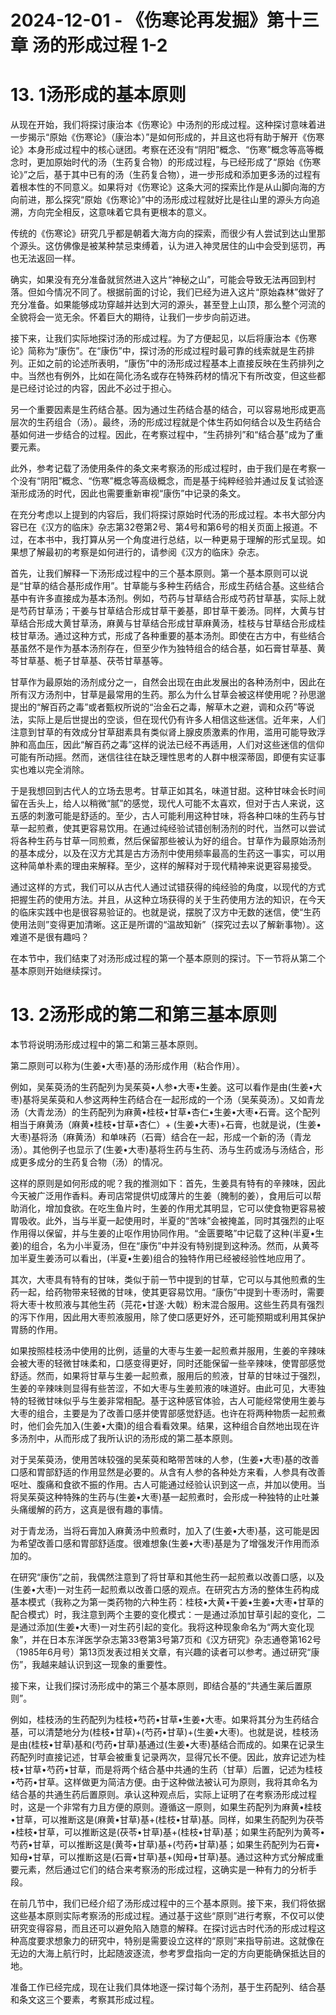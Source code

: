 # 2024-12-01 - 《伤寒论再发掘》第十三章 汤的形成过程 1-2

# **13. 1汤形成的基本原则**

从现在开始，我们将探讨康治本《伤寒论》中汤剂的形成过程。这种探讨意味着进一步揭示“原始《伤寒论》（康治本）”是如何形成的，并且这也将有助于解开《伤寒论》本身形成过程中的核心谜团。考察在还没有“阴阳”概念、“伤寒”概念等高等概念时，更加原始时代的汤（生药复合物）的形成过程，与已经形成了“原始《伤寒论》”之后，基于其中已有的汤（生药复合物），进一步形成和添加更多汤的过程有着根本性的不同意义。如果将对《伤寒论》这条大河的探索比作是从山脚向海的方向前进，那么探究“原始《伤寒论》”中的汤形成过程就好比是往山里的源头方向追溯，方向完全相反，这意味着它具有更根本的意义。

传统的《伤寒论》研究几乎都是朝着大海方向的探索，而很少有人尝试到达山里那个源头。这仿佛像是被某种禁忌束缚着，认为进入神灵居住的山中会受到惩罚，再也无法返回一样。

确实，如果没有充分准备就贸然进入这片“神秘之山”，可能会导致无法再回到村落。但如今情况不同了。根据前面的讨论，我们已经为进入这片“原始森林”做好了充分准备。如果能够成功穿越并达到大河的源头，甚至登上山顶，那么整个河流的全貌将会一览无余。怀着巨大的期待，让我们一步步向前迈进。

接下来，让我们实际地探讨汤的形成过程。为了方便起见，以后将康治本《伤寒论》简称为“康伤”。在“康伤”中，探讨汤的形成过程时最可靠的线索就是生药排列。正如之前的论述所表明，“康伤”中的汤形成过程基本上直接反映在生药排列之中。当然也有例外，比如在简化汤名或存在特殊药材的情况下有所改变，但这些都是已经讨论过的内容，因此不必过于担心。

另一个重要因素是生药结合基。因为通过生药结合基的结合，可以容易地形成更高层次的生药组合（汤）。最终，汤的形成过程就是个体生药如何结合以及生药结合基如何进一步结合的过程。因此，在考察过程中，“生药排列”和“结合基”成为了重要元素。

此外，参考记载了汤使用条件的条文来考察汤的形成过程时，由于我们是在考察一个没有“阴阳”概念、“伤寒”概念等高级概念，而是基于纯粹经验并通过反复试验逐渐形成汤的时代，因此也需要重新审视“康伤”中记录的条文。

在充分考虑以上提到的内容后，我们将探讨原始时代汤的形成过程。本书大部分内容已在《汉方的临床》杂志第32卷第2号、第4号和第6号的相关页面上报道。不过，在本书中，我打算从另一个角度进行总结，以一种更易于理解的形式呈现。如果想了解最初的考察是如何进行的，请参阅《汉方的临床》杂志。

首先，让我们解释一下汤形成过程中的三个基本原则。第一个基本原则可以说是“甘草的结合基形成作用”。甘草能与多种生药结合，形成生药结合基。这些结合基中有许多直接成为基本汤剂。例如，芍药与甘草结合形成芍药甘草基，实际上就是芍药甘草汤；干姜与甘草结合形成甘草干姜基，即甘草干姜汤。同样，大黄与甘草结合形成大黄甘草汤，麻黄与甘草结合形成甘草麻黄汤，桂枝与甘草结合形成桂枝甘草汤。通过这种方式，形成了各种重要的基本汤剂。即使在古方中，有些结合基虽然不是作为基本汤剂存在，但至少作为独特组合的结合基，如石膏甘草基、黄芩甘草基、栀子甘草基、茯苓甘草基等。

甘草作为最原始的汤剂成分之一，自然会出现在由此发展出的各种汤剂中，因此在所有汉方汤剂中，甘草是最常用的生药。那么为什么甘草会被这样使用呢？孙思邈提出的“解百药之毒”或者甄权所说的“治金石之毒，解草木之避，调和众药”等说法，实际上是后世提出的空谈，但在现代仍有许多人相信这些迷信。近年来，人们注意到甘草的有效成分甘草甜素具有类似肾上腺皮质激素的作用，滥用可能导致浮肿和高血压，因此“解百药之毒”这样的说法已经不再适用，人们对这些迷信的信仰可能有所动摇。然而，迷信往往在缺乏理性思考的人群中根深蒂固，即便有实证事实也难以完全消除。

于是我想回到古代人的立场去思考。甘草正如其名，味道甘甜。这种甘味会长时间留在舌头上，给人以稍微“腻”的感觉，现代人可能不太喜欢，但对于古人来说，这五感的刺激可能是舒适的。至少，古人可能利用这种甘味，将各种口味的生药与甘草一起煎煮，使其更容易饮用。在通过纯经验试错创制汤剂的时代，当然可以尝试将各种生药与甘草一同煎煮，然后保留那些被认为好的组合。甘草作为最原始汤剂的基本成分，以及在汉方尤其是古方汤剂中使用频率最高的生药这一事实，可以用这种简单朴素的理由来解释。至少，这样的解释对于现代精神来说更容易接受。

通过这样的方式，我们可以从古代人通过试错获得的纯经验的角度，以现代的方式把握生药的使用方法。并且，从这种立场获得的关于生药使用方法的知识，在今天的临床实践中也是很容易验证的。也就是说，摆脱了汉方中无数的迷信，使“生药使用法则”变得更加清晰。这正是所谓的“温故知新”（探究过去以了解新事物）。这难道不是很有趣吗？

在本节中，我们结束了对汤形成过程的第一个基本原则的探讨。下一节将从第二个基本原则开始继续探讨。

# **13. 2汤形成的第二和第三基本原则**

本节将说明汤形成过程中的第二和第三基本原则。

第二原则可以称为(生姜•大枣)基的汤形成作用（粘合作用）。

例如，吴茱萸汤的生药配列为吴茱萸•人参•大枣•生姜。这可以看作是由(生姜•大枣)基将吴茱萸和人参这两种生药结合在一起形成的一个汤（吴茱萸汤）。又如青龙汤（大青龙汤）的生药配列为麻黄•桂枝•甘草•杏仁•生姜•大枣•石膏。这个配列相当于麻黄汤（麻黄•桂枝•甘草•杏仁）+ (生姜•大枣)+石膏，也就是说，(生姜•大枣)基将汤（麻黄汤）和单味药（石膏）结合在一起，形成一个新的汤（青龙汤）。其他例子也显示了(生姜•大枣)基将生药与生药、汤与生药或汤与汤结合，形成更多成分的生药复合物（汤）的情况。

这样的原则是如何形成的呢？我的推测如下：首先，生姜具有特有的辛辣味，因此今天被广泛用作香料。寿司店常提供切成薄片的生姜（腌制的姜），食用后可以帮助消化，增加食欲。在吃生鱼片时，生姜的作用尤其明显，它可以使食物更容易被胃吸收。此外，当与半夏一起使用时，半夏的“苦味”会被掩盖，同时其强烈的止呕作用得以保留，并与生姜的止呕作用协同作用。“金匮要略”中记载了这种(半夏•生姜)的组合，名为小半夏汤，但在“康伤”中并没有特别提到这种汤。然而，从黄芩加半夏生姜汤可以看出，(半夏•生姜)组合的独特作用已经被经验性地应用了。

其次，大枣具有特有的甘味，类似于前一节中提到的甘草，它可以与其他煎煮的生药一起，给药物带来轻微的甘味，使其更容易饮用。“康伤”中提到十枣汤时，需要将大枣十枚煎液与其他生药（芫花•甘遂·大戟）粉末混合服用。这些生药具有强烈的泻下作用，因此用大枣煎液服用，除了使口感更好外，还可能预期或利用其保护胃肠的作用。

如果按照桂枝汤中使用的比例，适量的大枣与生姜一起煎煮并服用，生姜的辛辣味会被大枣的轻微甘味柔和，口感变得更好，同时还能保留一些辛辣味，使胃部感觉舒适。然而，如果将甘草与生姜一起煎煮，服用后的煎液，甘草的甘味过于强烈，生姜的辛辣味则显得有些苦涩，不如大枣与生姜煎液的味道好。由此可见，大枣独特的轻微甘味似乎与生姜非常相配。基于这种感官体验，古人可能经常使用生姜与大枣的组合，主要是为了改善口感并使胃部感觉舒适。也许在将两种物质一起煎煮时，他们会先加入(生姜•大棗)的组合看看效果。结果，这种组合自然地出现在许多汤剂中，从而形成了我所认识的汤形成的第二基本原则。

对于吴茱萸汤，使用苦味较强的吴茱萸和略带苦味的人参，(生姜•大枣)基的改善口感和胃部舒适的作用显然是必要的。从含有人参的各种处方来看，人参具有改善呕吐、腹痛和食欲不振的作用。古人可能通过经验认识到这一点，并加以使用。当将吴茱萸这种特殊的生药与(生姜•大枣)基一起煎煮时，会形成一种独特的止吐兼头痛缓解的药方，这真是很有趣的事情。

对于青龙汤，当将石膏加入麻黄汤中煎煮时，加入了(生姜•大枣)基，这可能是因为希望改善口感和胃部舒适度。很难想象(生姜•大枣)基是为了增强发汗作用而添加的。

在研究“康伤”之前，我偶然注意到了将甘草和其他生药一起煎煮以改善口感，以及(生姜•大枣)一对生药一起煎煮以改善口感的观点。在研究古方汤的整体生药构成基本模式（我称之为第一类药物的六种生药：桂枝•大黄•干姜•生姜•大枣•甘草的配合模式）时，我注意到两个主要的变化模式：一是通过添加甘草引起的变化，二是通过添加(生姜•大枣)一对生药引起的变化。我将这种现象命名为“两大变化现象”，并在日本东洋医学杂志第33卷第3号第7页和《汉方研究》杂志通卷第162号（1985年6月号）第13页发表过相关文章，有兴趣的读者可以参考。通过研究“康伤”，我越来越认识到这一现象的重要性。

接下来，让我们探讨汤形成中的第三个基本原则，即结合基的“共通生薬后置原则”。

例如，桂枝汤的生药配列为桂枝•芍药•甘草•生姜•大枣。如果将其分为生药结合基，可以清楚地分为(桂枝•甘草)+(芍药•甘草)+(生姜•大枣)。也就是说，桂枝汤是由(桂枝•甘草)基和(芍药•甘草)基通过(生姜•大枣)基结合而成的。如果在记录生药配列时直接记述，甘草会被重复记录两次，显得冗长不便。因此，放弃记述为桂枝•甘草•芍药•甘草，而是将两个结合基中共通的生药（甘草）后置，记述为桂枝•芍药•甘草。这样做更为简洁方便。由于这种做法被认可为原则，我将其命名为结合基的共通生药后置原则。承认这种观点后，实际上证明了在考察汤形成过程时，这是一个非常有力且方便的原则。遵循这一原则，如果生药配列为麻黄•桂枝•甘草，可以推断这是(麻黄•甘草)基+(桂枝•甘草)基。同样，如果生药配列为茯苓•桂枝•甘草，可以推断这是(茯苓•甘草)基+(桂枝•甘草)基；如果生药配列为黄芩•芍药•甘草，可以推断这是(黄芩•甘草)基+(芍药•甘草)基；如果生药配列为石膏•知母•甘草，可以推断这是(石膏•甘草)基+(知母•甘草)基。通过这种方式分解成重要元素，然后通过它们的结合来考察汤的形成过程，这确实是一种有力的分析手段。

在前几节中，我们已经介绍了汤形成过程中的三个基本原则。接下来，我们将依据这些基本原则实际考察汤的形成过程。通过基于这些“原则”进行考察，不仅可以使研究变得容易，而且还可以避免陷入随意的解释。在探讨远古时代汤的形成过程这种高度要求想象力的研究中，特别是需要设立这样的“原则”来指导前进。这就像在无边的大海上航行时，比起随波逐流，参考罗盘指向一定的方向更能确保抵达目的地。

准备工作已经完成，现在让我们具体地逐一探讨每个汤剂，基于生药配列、结合基和条文这三个要素，考察其形成过程。